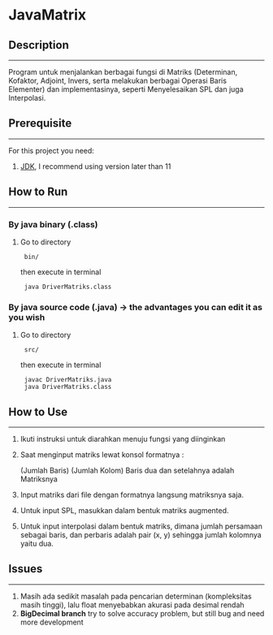 # JavaMatrix
## Description
------
Program untuk menjalankan berbagai fungsi di Matriks (Determinan, Kofaktor, Adjoint, Invers, serta melakukan berbagai Operasi Baris Elementer) dan implementasinya, seperti Menyelesaikan SPL dan juga Interpolasi.


## Prerequisite
-----------
For this project you need:
1. [JDK](https://www.oracle.com/java/technologies/javase-downloads.html), I recommend using version later than 11

## How to Run 
-------
### By java binary (.class)
1. Go to directory

		bin/
	
	then execute in terminal
	
		java DriverMatriks.class

### By java source code (.java) -> the advantages you can edit it as you wish
1. Go to directory

		src/
	
	then execute in terminal
	
		javac DriverMatriks.java
		java DriverMatriks.class
	

## How to Use
-------
1. Ikuti instruksi untuk diarahkan menuju fungsi yang diinginkan

2. Saat menginput matriks lewat konsol formatnya :

    (Jumlah Baris) (Jumlah Kolom)
    Baris dua dan setelahnya adalah Matriksnya

3. Input matriks dari file dengan formatnya langsung matriksnya saja.

4. Untuk input SPL, masukkan dalam bentuk matriks augmented.

5. Untuk input interpolasi dalam bentuk matriks, dimana jumlah persamaan sebagai baris, 
    dan perbaris adalah pair (x, y) sehingga jumlah kolomnya yaitu dua.
	
## Issues
-----------
1. Masih ada sedikit masalah pada pencarian determinan (kompleksitas masih tinggi), lalu float menyebabkan akurasi pada desimal rendah
2. __BigDecimal branch__ try to solve accuracy problem, but still bug and need more development